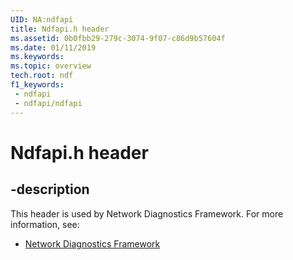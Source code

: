 ```yaml
---
UID: NA:ndfapi
title: Ndfapi.h header
ms.assetid: 0b0fbb29-279c-3074-9f07-c86d9b57604f
ms.date: 01/11/2019
ms.keywords: 
ms.topic: overview
tech.root: ndf
f1_keywords:
 - ndfapi
 - ndfapi/ndfapi
---
```


# Ndfapi.h header


## -description

This header is used by Network Diagnostics Framework. For more information, see:

- [Network Diagnostics Framework](../_ndf/index.md)

